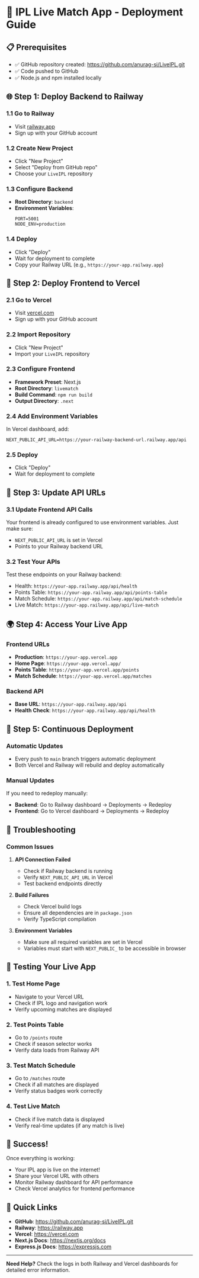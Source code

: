 # 🚀 IPL Live Match App - Deployment Guide

## 📋 Prerequisites
- ✅ GitHub repository created: https://github.com/anurag-si/LiveIPL.git
- ✅ Code pushed to GitHub
- ✅ Node.js and npm installed locally

## 🌐 Step 1: Deploy Backend to Railway

### 1.1 Go to Railway
- Visit [railway.app](https://railway.app)
- Sign up with your GitHub account

### 1.2 Create New Project
- Click "New Project"
- Select "Deploy from GitHub repo"
- Choose your `LiveIPL` repository

### 1.3 Configure Backend
- **Root Directory**: `backend`
- **Environment Variables**:
  ```
  PORT=5001
  NODE_ENV=production
  ```

### 1.4 Deploy
- Click "Deploy"
- Wait for deployment to complete
- Copy your Railway URL (e.g., `https://your-app.railway.app`)

## 🎯 Step 2: Deploy Frontend to Vercel

### 2.1 Go to Vercel
- Visit [vercel.com](https://vercel.com)
- Sign up with your GitHub account

### 2.2 Import Repository
- Click "New Project"
- Import your `LiveIPL` repository

### 2.3 Configure Frontend
- **Framework Preset**: Next.js
- **Root Directory**: `livematch`
- **Build Command**: `npm run build`
- **Output Directory**: `.next`

### 2.4 Add Environment Variables
In Vercel dashboard, add:
```
NEXT_PUBLIC_API_URL=https://your-railway-backend-url.railway.app/api
```

### 2.5 Deploy
- Click "Deploy"
- Wait for deployment to complete

## 🔗 Step 3: Update API URLs

### 3.1 Update Frontend API Calls
Your frontend is already configured to use environment variables. Just make sure:
- `NEXT_PUBLIC_API_URL` is set in Vercel
- Points to your Railway backend URL

### 3.2 Test Your APIs
Test these endpoints on your Railway backend:
- Health: `https://your-app.railway.app/api/health`
- Points Table: `https://your-app.railway.app/api/points-table`
- Match Schedule: `https://your-app.railway.app/api/match-schedule`
- Live Match: `https://your-app.railway.app/api/live-match`

## 🌍 Step 4: Access Your Live App

### Frontend URLs
- **Production**: `https://your-app.vercel.app`
- **Home Page**: `https://your-app.vercel.app/`
- **Points Table**: `https://your-app.vercel.app/points`
- **Match Schedule**: `https://your-app.vercel.app/matches`

### Backend API
- **Base URL**: `https://your-app.railway.app/api`
- **Health Check**: `https://your-app.railway.app/api/health`

## 🔄 Step 5: Continuous Deployment

### Automatic Updates
- Every push to `main` branch triggers automatic deployment
- Both Vercel and Railway will rebuild and deploy automatically

### Manual Updates
If you need to redeploy manually:
- **Backend**: Go to Railway dashboard → Deployments → Redeploy
- **Frontend**: Go to Vercel dashboard → Deployments → Redeploy

## 🐛 Troubleshooting

### Common Issues
1. **API Connection Failed**
   - Check if Railway backend is running
   - Verify `NEXT_PUBLIC_API_URL` in Vercel
   - Test backend endpoints directly

2. **Build Failures**
   - Check Vercel build logs
   - Ensure all dependencies are in `package.json`
   - Verify TypeScript compilation

3. **Environment Variables**
   - Make sure all required variables are set in Vercel
   - Variables must start with `NEXT_PUBLIC_` to be accessible in browser

## 📱 Testing Your Live App

### 1. Test Home Page
- Navigate to your Vercel URL
- Check if IPL logo and navigation work
- Verify upcoming matches are displayed

### 2. Test Points Table
- Go to `/points` route
- Check if season selector works
- Verify data loads from Railway API

### 3. Test Match Schedule
- Go to `/matches` route
- Check if all matches are displayed
- Verify status badges work correctly

### 4. Test Live Match
- Check if live match data is displayed
- Verify real-time updates (if any match is live)

## 🎉 Success!

Once everything is working:
- Your IPL app is live on the internet!
- Share your Vercel URL with others
- Monitor Railway dashboard for API performance
- Check Vercel analytics for frontend performance

## 🔗 Quick Links
- **GitHub**: https://github.com/anurag-si/LiveIPL.git
- **Railway**: https://railway.app
- **Vercel**: https://vercel.com
- **Next.js Docs**: https://nextjs.org/docs
- **Express.js Docs**: https://expressjs.com

---

**Need Help?** Check the logs in both Railway and Vercel dashboards for detailed error information.
